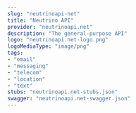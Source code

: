 ```yaml
---
slug: "neutrinoapi-net"
title: "Neutrino API"
provider: "neutrinoapi.net"
description: "The general-purpose API"
logo: "neutrinoapi.net-logo.png"
logoMediaType: "image/png"
tags:
- "email"
- "messaging"
- "telecom"
- "location"
- "text"
stubs: "neutrinoapi.net-stubs.json"
swagger: "neutrinoapi.net-swagger.json"
---
```

